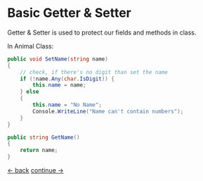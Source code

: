 # Basic Getter & Setter

Getter & Setter is used to protect our fields and methods in class.

In Animal Class:

```csharp
public void SetName(string name)
{
    // check, if there's no digit than set the name
    if (!name.Any(char.IsDigit)) {
        this.name = name;
    } else
    {
        this.name = "No Name";
        Console.WriteLine("Name can't contain numbers");
    }
}

public string GetName()
{
    return name;
}
```



[<- back](https://github.com/QuackPlayground/csharp/blob/main/theory/basic/16.md)
[continue ->](https://github.com/QuackPlayground/csharp/blob/main/theory/basic/18.md)